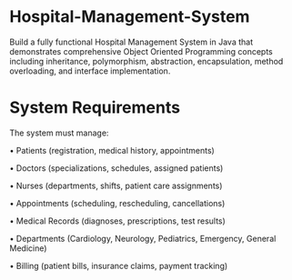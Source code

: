 # Hospital-Management-System

Build a fully functional Hospital Management System in Java that demonstrates comprehensive Object 
Oriented Programming concepts including inheritance, polymorphism, abstraction, encapsulation, method 
overloading, and interface implementation. 

# System Requirements 

The system must manage: 

• Patients (registration, medical history, appointments) 

• Doctors (specializations, schedules, assigned patients) 

• Nurses (departments, shifts, patient care assignments)

• Appointments (scheduling, rescheduling, cancellations) 

• Medical Records (diagnoses, prescriptions, test results) 

• Departments (Cardiology, Neurology, Pediatrics, Emergency, General Medicine) 

• Billing (patient bills, insurance claims, payment tracking) 
